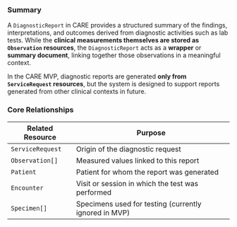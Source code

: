 ### Summary

A `DiagnosticReport` in CARE provides a structured summary of the findings, interpretations, and outcomes derived from diagnostic activities such as lab tests. While the **clinical measurements themselves are stored as `Observation` resources**, the `DiagnosticReport` acts as a **wrapper** or **summary document**, linking together those observations in a meaningful context.

In the CARE MVP, diagnostic reports are generated **only from `ServiceRequest` resources**, but the system is designed to support reports generated from other clinical contexts in future.

### Core Relationships

| Related Resource | Purpose                                               |
| ---------------- | ----------------------------------------------------- |
| `ServiceRequest` | Origin of the diagnostic request                      |
| `Observation[]`  | Measured values linked to this report                 |
| `Patient`        | Patient for whom the report was generated             |
| `Encounter`      | Visit or session in which the test was performed      |
| `Specimen[]`     | Specimens used for testing (currently ignored in MVP) |
